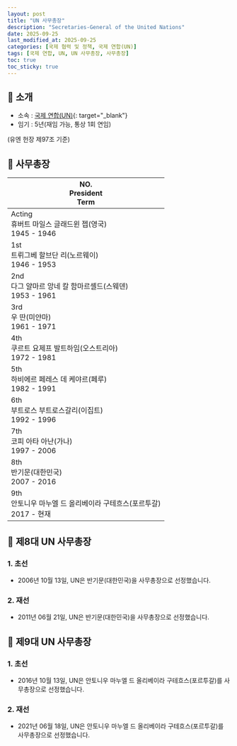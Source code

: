```yaml
---
layout: post
title: "UN 사무총장"
description: "Secretaries-General of the United Nations"
date: 2025-09-25
last_modified_at: 2025-09-25
categories: [국제 협력 및 정책, 국제 연합(UN)]
tags: [국제 연합, UN, UN 사무총장, 사무총장]
toc: true
toc_sticky: true
---
```

## 📜 소개
* 소속 : [국제 연합(UN)](https://www.un.org/sg/en){: target="_blank"}
* 임기 : 5년(재임 가능, 통상 1회 연임)

(유엔 헌장 제97조 기준)

## 📜 사무총장

<html>
    <head>
        <meta charset="UTF-8">
    </head>
    <body>
        <table>
            <thead>
                <tr class="header-row">
                    <th>
                        <div>NO.</div>
                        <div>President</div>
                        <div>Term</div>
                    </th>
                </tr>
            </thead>
            <tbody>
                <tr>
                    <td>
                        <div>Acting</div>
                        <div>휴버트 마일스 글래드윈 젭(영국)</div>
                        <div>1945 - 1946</div>
                    </td>
                </tr>
                <tr>
                    <td>
                        <div>1st</div>
                        <div>트뤼그베 할브단 리(노르웨이)</div>
                        <div>1946 - 1953</div>
                    </td>
                </tr>
                <tr>
                    <td>
                        <div>2nd</div>
                        <div>다그 얄마르 앙네 칼 함마르셸드(스웨덴)</div>
                        <div>1953 - 1961</div>
                    </td>
                </tr>
                <tr>
                    <td>
                        <div>3rd</div>
                        <div>우 딴(미얀마)</div>
                        <div>1961 - 1971</div>
                    </td>
                </tr>
                <tr>
                    <td>
                        <div>4th</div>
                        <div>쿠르트 요제프 발트하임(오스트리아)</div>
                        <div>1972 - 1981</div>
                    </td>
                </tr>
                <tr>
                    <td>
                        <div>5th</div>
                        <div>하비에르 페레스 데 케야르(페루)</div>
                        <div>1982 - 1991</div>
                    </td>
                </tr>
                <tr>
                    <td>
                        <div>6th</div>
                        <div>부트로스 부트로스갈리(이집트)</div>
                        <div>1992 - 1996</div>
                    </td>
                </tr>
                <tr>
                    <td>
                        <div>7th</div>
                        <div>코피 아타 아난(가나)</div>
                        <div>1997 - 2006</div>
                    </td>
                </tr>
                <tr>
                    <td class="korea-host-bg">
                        <div><span class="korea-host">8th</span></div>
                        <div><span class="korea-host">반기문(대한민국)</span></div>
                        <div><span class="korea-host">2007 - 2016</span></div>
                    </td>
                </tr>
                <tr>
                    <td>
                        <div>9th</div>
                        <div>안토니우 마누엘 드 올리베이라 구테흐스(포르투갈)</div>
                        <div>2017 - 현재</div>
                    </td>
                </tr>
            </tbody>
        </table>
    </body>
</html>

## 📜 제8대 UN 사무총장
### 1. 초선
* 2006년 10월 13일, UN은 <span class="korea-host">반기문(대한민국)</span>을 사무총장으로 선정했습니다.

### 2. 재선
* 2011년 06월 21일, UN은 <span class="korea-host">반기문(대한민국)</span>을 사무총장으로 선정했습니다.

## 📜 제9대 UN 사무총장
### 1. 초선
* 2016년 10월 13일, UN은 <span class="foreign-host">안토니우 마누엘 드 올리베이라 구테흐스(포르투갈)</span>를 사무총장으로 선정했습니다.

### 2. 재선
* 2021년 06월 18일, UN은 <span class="foreign-host">안토니우 마누엘 드 올리베이라 구테흐스(포르투갈)</span>를 사무총장으로 선정했습니다.
